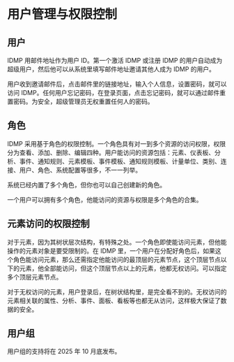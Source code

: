 # 用户管理与权限控制

## 用户

IDMP 用邮件地址作为用户 ID。第一个激活 IDMP 或注册 IDMP 的用户自动成为超级用户，然后他可以从系统里填写邮件地址邀请其他人成为 IDMP 的用户。

用户收到邀请邮件后，点击邮件里的链接地址，输入个人信息，设置密码，就可以访问 IDMP。任何用户忘记密码，在登录页面，点击忘记密码，就可以通过邮件重置密码。为安全，超级管理员无权重置任何人的密码。

## 角色

IDMP 采用基于角色的权限控制。一个角色具有对一到多个资源的访问权限，权限分为查看、添加、删除、编辑四种。用户能访问的资源包括：元素、仪表板、分析、事件、通知规则、元素模板、事件模板、通知规则模板、计量单位、类别、连接、用户、角色、系统配置等很多，不一一列举。

系统已经内置了多个角色，但你也可以自己创建新的角色。

一个用户可以拥有多个角色，他能访问的资源与权限是多个角色的合集。

## 元素访问的权限控制

对于元素，因为其树状层次结构，有特殊之处。一个角色即使能访问元素，但他能操作的元素对象是要受限制的。在 IDMP 里，一个用户在分配好角色后，如果这个角色能访问元素，那么还需指定他能访问的最顶层的元素节点，这个顶层节点以下的元素，他全部能访问，但这个顶层节点以上的元素，他都无权访问。可以指定多个顶层元素节点。

对于无权访问的元素，用户登录后，在树状结构里，是完全看不到的。无权访问的元素相关联的属性、分析、事件、面板、看板等也都无从访问，这样极大保证了数据的安全。

## 用户组

用户组的支持将在 2025 年 10 月底发布。
